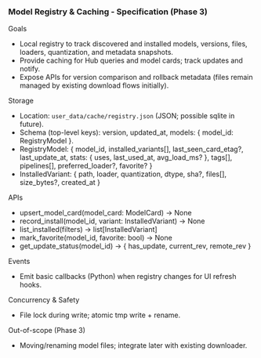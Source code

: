 ### Model Registry & Caching - Specification (Phase 3)

Goals
- Local registry to track discovered and installed models, versions, files, loaders, quantization, and metadata snapshots.
- Provide caching for Hub queries and model cards; track updates and notify.
- Expose APIs for version comparison and rollback metadata (files remain managed by existing download flows initially).

Storage
- Location: `user_data/cache/registry.json` (JSON; possible sqlite in future).
- Schema (top-level keys): version, updated_at, models: { model_id: RegistryModel }.
- RegistryModel: { model_id, installed_variants[], last_seen_card_etag?, last_update_at, stats: { uses, last_used_at, avg_load_ms? }, tags[], pipelines[], preferred_loader?, favorite? }
- InstalledVariant: { path, loader, quantization, dtype, sha?, files[], size_bytes?, created_at }

APIs
- upsert_model_card(model_card: ModelCard) -> None
- record_install(model_id, variant: InstalledVariant) -> None
- list_installed(filters) -> list[InstalledVariant]
- mark_favorite(model_id, favorite: bool) -> None
- get_update_status(model_id) -> { has_update, current_rev, remote_rev }

Events
- Emit basic callbacks (Python) when registry changes for UI refresh hooks.

Concurrency & Safety
- File lock during write; atomic tmp write + rename.

Out-of-scope (Phase 3)
- Moving/renaming model files; integrate later with existing downloader.

